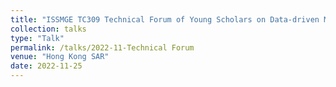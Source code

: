 ```yaml
---
title: "ISSMGE TC309 Technical Forum of Young Scholars on Data-driven Modelling of Soil Behaviours with Geotechnical Applications"
collection: talks
type: "Talk"
permalink: /talks/2022-11-Technical Forum
venue: "Hong Kong SAR"
date: 2022-11-25
---
```

